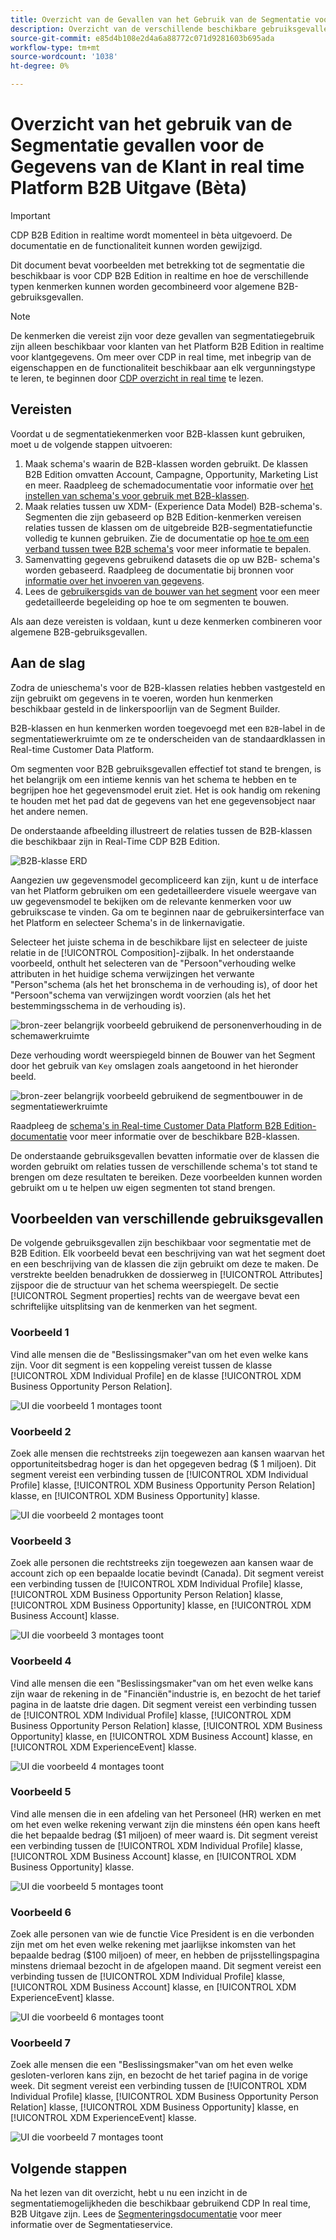 ```yaml
---
title: Overzicht van de Gevallen van het Gebruik van de Segmentatie voor Echte - tijdCDP B2B Uitgave.
description: Overzicht van de verschillende beschikbare gebruiksgevallen van CDP B2B Edition in real time.
source-git-commit: e85d4b108e2d4a6a88772c071d9281603b695ada
workflow-type: tm+mt
source-wordcount: '1038'
ht-degree: 0%

---
```


# Overzicht van het gebruik van de Segmentatie gevallen voor de Gegevens van de Klant in real time Platform B2B Uitgave (Bèta)

<!-- This document relates to this [ticket](https://jira.corp.adobe.com/browse/PLAT-100468) -->

>[!IMPORTANT]
>
>CDP B2B Edition in realtime wordt momenteel in bèta uitgevoerd. De documentatie en de functionaliteit kunnen worden gewijzigd.

Dit document bevat voorbeelden met betrekking tot de segmentatie die beschikbaar is voor CDP B2B Edition in realtime en hoe de verschillende typen kenmerken kunnen worden gecombineerd voor algemene B2B-gebruiksgevallen.

>[!NOTE]
>
>De kenmerken die vereist zijn voor deze gevallen van segmentatiegebruik zijn alleen beschikbaar voor klanten van het Platform B2B Edition in realtime voor klantgegevens. Om meer over CDP in real time, met inbegrip van de eigenschappen en de functionaliteit beschikbaar aan elk vergunningstype te leren, te beginnen door [CDP overzicht in real time](../overview.md) te lezen.

## Vereisten

Voordat u de segmentatiekenmerken voor B2B-klassen kunt gebruiken, moet u de volgende stappen uitvoeren:

1. Maak schema&#39;s waarin de B2B-klassen worden gebruikt. De klassen B2B Edition omvatten Account, Campagne, Opportunity, Marketing List en meer. Raadpleeg de schemadocumentatie voor informatie over [het instellen van schema&#39;s voor gebruik met B2B-klassen](../schemas/b2b.md).
1. Maak relaties tussen uw XDM- (Experience Data Model) B2B-schema&#39;s. Segmenten die zijn gebaseerd op B2B Edition-kenmerken vereisen relaties tussen de klassen om de uitgebreide B2B-segmentatiefunctie volledig te kunnen gebruiken. Zie de documentatie op [hoe te om een verband tussen twee B2B schema&#39;s](../../xdm/tutorials/relationship-b2b.md) voor meer informatie te bepalen.
1. Samenvatting gegevens gebruikend datasets die op uw B2B- schema&#39;s worden gebaseerd. Raadpleeg de documentatie bij bronnen voor [informatie over het invoeren van gegevens](../../sources/connectors/adobe-applications/marketo/marketo.md).
1. Lees de [gebruikersgids van de bouwer van het segment](../../segmentation/ui/segment-builder.md) voor een meer gedetailleerde begeleiding op hoe te om segmenten te bouwen.

Als aan deze vereisten is voldaan, kunt u deze kenmerken combineren voor algemene B2B-gebruiksgevallen.

## Aan de slag

Zodra de unieschema&#39;s voor de B2B-klassen relaties hebben vastgesteld en zijn gebruikt om gegevens in te voeren, worden hun kenmerken beschikbaar gesteld in de linkerspoorlijn van de Segment Builder.

B2B-klassen en hun kenmerken worden toegevoegd met een `B2B`-label in de segmentatiewerkruimte om ze te onderscheiden van de standaardklassen in Real-time Customer Data Platform.

Om segmenten voor B2B gebruiksgevallen effectief tot stand te brengen, is het belangrijk om een intieme kennis van het schema te hebben en te begrijpen hoe het gegevensmodel eruit ziet. Het is ook handig om rekening te houden met het pad dat de gegevens van het ene gegevensobject naar het andere nemen.

De onderstaande afbeelding illustreert de relaties tussen de B2B-klassen die beschikbaar zijn in Real-Time CDP B2B Edition.

![B2B-klasse ERD](../assets/segmentation/b2b-classes.png)

Aangezien uw gegevensmodel gecompliceerd kan zijn, kunt u de interface van het Platform gebruiken om een gedetailleerdere visuele weergave van uw gegevensmodel te bekijken om de relevante kenmerken voor uw gebruikscase te vinden. Ga om te beginnen naar de gebruikersinterface van het Platform en selecteer Schema&#39;s in de linkernavigatie.

Selecteer het juiste schema in de beschikbare lijst en selecteer de juiste relatie in de [!UICONTROL Composition]-zijbalk. In het onderstaande voorbeeld, onthult het selecteren van de &quot;Persoon&quot;verhouding welke attributen in het huidige schema verwijzingen het verwante &quot;Person&quot;schema (als het het bronschema in de verhouding is), of door het &quot;Persoon&quot;schema van verwijzingen wordt voorzien (als het het bestemmingsschema in de verhouding is).

![bron-zeer belangrijk voorbeeld gebruikend de personenverhouding in de schemawerkruimte](../assets/segmentation/source-key-schema-relationship-example.png)

Deze verhouding wordt weerspiegeld binnen de Bouwer van het Segment door het gebruik van `Key` omslagen zoals aangetoond in het hieronder beeld.

![bron-zeer belangrijk voorbeeld gebruikend de segmentbouwer in de segmentatiewerkruimte](../assets/segmentation/source-key-segmentation-example.png)

Raadpleeg de [schema&#39;s in Real-time Customer Data Platform B2B Edition-documentatie](../schemas/b2b.md) voor meer informatie over de beschikbare B2B-klassen.

De onderstaande gebruiksgevallen bevatten informatie over de klassen die worden gebruikt om relaties tussen de verschillende schema&#39;s tot stand te brengen om deze resultaten te bereiken. Deze voorbeelden kunnen worden gebruikt om u te helpen uw eigen segmenten tot stand brengen.

## Voorbeelden van verschillende gebruiksgevallen

De volgende gebruiksgevallen zijn beschikbaar voor segmentatie met de B2B Edition. Elk voorbeeld bevat een beschrijving van wat het segment doet en een beschrijving van de klassen die zijn gebruikt om deze te maken. De verstrekte beelden benadrukken de dossierweg in [!UICONTROL Attributes] zijspoor die de structuur van het schema weerspiegelt. De sectie [!UICONTROL Segment properties] rechts van de weergave bevat een schriftelijke uitsplitsing van de kenmerken van het segment.

### Voorbeeld 1

Vind alle mensen die de &quot;Beslissingsmaker&quot;van om het even welke kans zijn. Voor dit segment is een koppeling vereist tussen de klasse [!UICONTROL XDM Individual Profile] en de klasse [!UICONTROL XDM Business Opportunity Person Relation].

![UI die voorbeeld 1 montages toont](../assets/segmentation/example-1.png)

### Voorbeeld 2

Zoek alle mensen die rechtstreeks zijn toegewezen aan kansen waarvan het opportuniteitsbedrag hoger is dan het opgegeven bedrag ($ 1 miljoen). Dit segment vereist een verbinding tussen de [!UICONTROL XDM Individual Profile] klasse, [!UICONTROL XDM Business Opportunity Person Relation] klasse, en [!UICONTROL XDM Business Opportunity] klasse.

![UI die voorbeeld 2 montages toont](../assets/segmentation/example-2.png)

### Voorbeeld 3

Zoek alle personen die rechtstreeks zijn toegewezen aan kansen waar de account zich op een bepaalde locatie bevindt (Canada). Dit segment vereist een verbinding tussen de [!UICONTROL XDM Individual Profile] klasse, [!UICONTROL XDM Business Opportunity Person Relation] klasse, [!UICONTROL XDM Business Opportunity] klasse, en [!UICONTROL XDM Business Account] klasse.

![UI die voorbeeld 3 montages toont](../assets/segmentation/example-3.png)

### Voorbeeld 4

Vind alle mensen die een &quot;Beslissingsmaker&quot;van om het even welke kans zijn waar de rekening in de &quot;Financiën&quot;industrie is, en bezocht de het tarief pagina in de laatste drie dagen. Dit segment vereist een verbinding tussen de [!UICONTROL XDM Individual Profile] klasse, [!UICONTROL XDM Business Opportunity Person Relation] klasse, [!UICONTROL XDM Business Opportunity] klasse, en [!UICONTROL XDM Business Account] klasse, en [!UICONTROL XDM ExperienceEvent] klasse.

![UI die voorbeeld 4 montages toont](../assets/segmentation/example-4.png)

### Voorbeeld 5

Vind alle mensen die in een afdeling van het Personeel (HR) werken en met om het even welke rekening verwant zijn die minstens één open kans heeft die het bepaalde bedrag ($1 miljoen) of meer waard is. Dit segment vereist een verbinding tussen de [!UICONTROL XDM Individual Profile] klasse, [!UICONTROL XDM Business Account] klasse, en [!UICONTROL XDM Business Opportunity] klasse.

![UI die voorbeeld 5 montages toont](../assets/segmentation/example-5.png)

### Voorbeeld 6

Zoek alle personen van wie de functie Vice President is en die verbonden zijn met om het even welke rekening met jaarlijkse inkomsten van het bepaalde bedrag ($100 miljoen) of meer, en hebben de prijsstellingspagina minstens driemaal bezocht in de afgelopen maand. Dit segment vereist een verbinding tussen de [!UICONTROL XDM Individual Profile] klasse, [!UICONTROL XDM Business Account] klasse, en [!UICONTROL XDM ExperienceEvent] klasse.

![UI die voorbeeld 6 montages toont](../assets/segmentation/example-6.png)

### Voorbeeld 7

Zoek alle mensen die een &quot;Beslissingsmaker&quot;van om het even welke gesloten-verloren kans zijn, en bezocht de het tarief pagina in de vorige week. Dit segment vereist een verbinding tussen de [!UICONTROL XDM Individual Profile] klasse, [!UICONTROL XDM Business Opportunity Person Relation] klasse, [!UICONTROL XDM Business Opportunity] klasse, en [!UICONTROL XDM ExperienceEvent] klasse.

![UI die voorbeeld 7 montages toont](../assets/segmentation/example-7.png)

## Volgende stappen

Na het lezen van dit overzicht, hebt u nu een inzicht in de segmentatiemogelijkheden die beschikbaar gebruikend CDP In real time, B2B Uitgave zijn. Lees de [Segmenteringsdocumentatie](../../segmentation/home.md) voor meer informatie over de Segmentatieservice.
